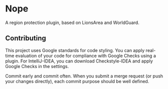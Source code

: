 # Nope

A region protection plugin, based on LionsArea and WorldGuard.

## Contributing

This project uses Google standards for code styling.
You can apply real-time evaluation of your code for compliance with Google Checks
using a plugin. For IntelliJ-IDEA, you can download Checkstyle-IDEA and apply
Google Checks in the settings.

Commit early and commit often. When you submit a merge request (or push your changes directly),
each commit purpose should be well defined.